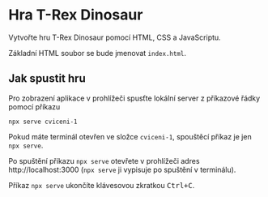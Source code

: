 # Hra T-Rex Dinosaur

Vytvořte hru T-Rex Dinosaur pomocí HTML, CSS a JavaScriptu.

Základní HTML soubor se bude jmenovat `index.html`.

## Jak spustit hru

Pro zobrazení aplikace v prohlížeči spusťte lokální server z příkazové řádky pomocí příkazu

```shell
npx serve cviceni-1
```

Pokud máte terminál otevřen ve složce `cviceni-1`, spouštěcí příkaz je jen `npx serve`.

Po spuštění příkazu `npx serve` otevřete v prohlížeči adres http://localhost:3000 (`npx serve` ji vypisuje po spuštění v terminálu).

Příkaz `npx serve` ukončíte klávesovou zkratkou <kbd>Ctrl+C</kbd>.
